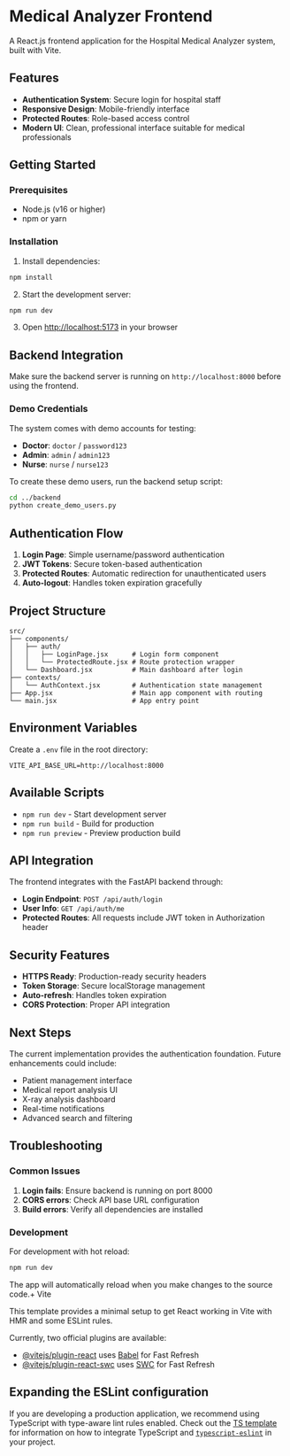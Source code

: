 # Medical Analyzer Frontend

A React.js frontend application for the Hospital Medical Analyzer system, built with Vite.

## Features

- **Authentication System**: Secure login for hospital staff
- **Responsive Design**: Mobile-friendly interface 
- **Protected Routes**: Role-based access control
- **Modern UI**: Clean, professional interface suitable for medical professionals

## Getting Started

### Prerequisites

- Node.js (v16 or higher)
- npm or yarn

### Installation

1. Install dependencies:
```bash
npm install
```

2. Start the development server:
```bash
npm run dev
```

3. Open [http://localhost:5173](http://localhost:5173) in your browser

## Backend Integration

Make sure the backend server is running on `http://localhost:8000` before using the frontend.

### Demo Credentials

The system comes with demo accounts for testing:

- **Doctor**: `doctor` / `password123`
- **Admin**: `admin` / `admin123`  
- **Nurse**: `nurse` / `nurse123`

To create these demo users, run the backend setup script:
```bash
cd ../backend
python create_demo_users.py
```

## Authentication Flow

1. **Login Page**: Simple username/password authentication
2. **JWT Tokens**: Secure token-based authentication
3. **Protected Routes**: Automatic redirection for unauthenticated users
4. **Auto-logout**: Handles token expiration gracefully

## Project Structure

```
src/
├── components/
│   ├── auth/
│   │   ├── LoginPage.jsx      # Login form component
│   │   └── ProtectedRoute.jsx # Route protection wrapper
│   └── Dashboard.jsx          # Main dashboard after login
├── contexts/
│   └── AuthContext.jsx        # Authentication state management
├── App.jsx                    # Main app component with routing
└── main.jsx                   # App entry point
```

## Environment Variables

Create a `.env` file in the root directory:

```
VITE_API_BASE_URL=http://localhost:8000
```

## Available Scripts

- `npm run dev` - Start development server
- `npm run build` - Build for production
- `npm run preview` - Preview production build

## API Integration

The frontend integrates with the FastAPI backend through:

- **Login Endpoint**: `POST /api/auth/login`
- **User Info**: `GET /api/auth/me`
- **Protected Routes**: All requests include JWT token in Authorization header


## Security Features

- **HTTPS Ready**: Production-ready security headers
- **Token Storage**: Secure localStorage management
- **Auto-refresh**: Handles token expiration
- **CORS Protection**: Proper API integration

## Next Steps

The current implementation provides the authentication foundation. Future enhancements could include:

- Patient management interface
- Medical report analysis UI
- X-ray analysis dashboard
- Real-time notifications
- Advanced search and filtering

## Troubleshooting

### Common Issues

1. **Login fails**: Ensure backend is running on port 8000
2. **CORS errors**: Check API base URL configuration
3. **Build errors**: Verify all dependencies are installed

### Development

For development with hot reload:
```bash
npm run dev
```

The app will automatically reload when you make changes to the source code.+ Vite

This template provides a minimal setup to get React working in Vite with HMR and some ESLint rules.

Currently, two official plugins are available:

- [@vitejs/plugin-react](https://github.com/vitejs/vite-plugin-react/blob/main/packages/plugin-react) uses [Babel](https://babeljs.io/) for Fast Refresh
- [@vitejs/plugin-react-swc](https://github.com/vitejs/vite-plugin-react/blob/main/packages/plugin-react-swc) uses [SWC](https://swc.rs/) for Fast Refresh

## Expanding the ESLint configuration

If you are developing a production application, we recommend using TypeScript with type-aware lint rules enabled. Check out the [TS template](https://github.com/vitejs/vite/tree/main/packages/create-vite/template-react-ts) for information on how to integrate TypeScript and [`typescript-eslint`](https://typescript-eslint.io) in your project.
